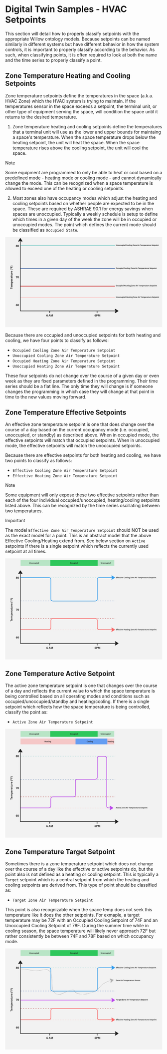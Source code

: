 # Digital Twin Samples - HVAC Setpoints

This section will detail how to properly classify setpoints with the appropriate Willow ontology models. Because setpoints can be named similarly in different systems but have different behavior in how the system controls, it is important to properly classify according to the behavior. As such, when classifying points, it is often required to look at both the name and the time series to properly classify a point.

## Zone Temperature Heating and Cooling Setpoints

Zone temperature setpoints define the temperatures in the space (a.k.a. HVAC Zone) which the HVAC system is trying to maintain. If the temperatures sensor in the space exceeds a setpoint, the terminal unit, or other type of equipment serving the space, will condition the space until it returns to the desired temperature.

1. Zone temperature heating and cooling setpoints define the temperatures that a terminal unit will use as the lower and upper bounds for maintaing a space's temperature. When the space temperature drops below the heating setpoint, the unit will heat the space. When the space temperature rises above the cooling setpoint, the unit will cool the space.

> [!NOTE] 
> Some equipment are programmed to only be able to heat or cool based on a predefined mode - heating mode or cooling mode - and cannot dynamically change the mode. This can be recognized when a space temperature is allowed to exceed one of the heating or cooling setpoints.

2. Most zones also have occupancy modes which adjust the heating and cooling setpoints based on whether people are expected to be in the space. These are required by ASHRAE 90.1 for energy savings when spaces are unoccupied. Typically a weekly schedule is setup to define which times in a given day of the week the zone will be in occupied or unoccupied modes. The point which defines the current mode should be classified as `Occupied State`.

![HVAC-Example1](Images/ZoneTempOccupiedUnoccupiedSetpoints.jpg)

Because there are occupied and unoccupied setpoints for both heating and cooling, we have four points to classify as follows:
* `Occupied Cooling Zone Air Temperature Setpoint`
* `Unoccupied Cooling Zone Air Temperature Setpoint`
* `Occupied Heating Zone Air Temperature Setpoint`
* `Unoccupied Heating Zone Air Temperature Setpoint`

These four setpoints do not change over the course of a given day or even week as they are fixed parameters defined in the programming. Their time series should be a flat line. The only time they will change is if someone changes the programming in which case they will change at that point in time to the new values moving forward.

## Zone Temperature Effective Setpoints

An effective zone temperature setpoint is one that does change over the course of a day based on the current occupancy mode (i.e. occupied, unoccupied, or standby) as described above. When in occupied mode, the effective setpoints will match that occupied setpoints. When in unoccupied mode, the effective setpoints will match the unoccupied setpoints.

Because there are effective setpoints for both heating and cooling, we have two points to classify as follows:
* `Effective Cooling Zone Air Temperature Setpoint`
* `Effective Heating Zone Air Temperature Setpoint`

> [!NOTE] 
> Some equipment will only expose these two effective setpoints rather than each of the four individual occupied/unoccupied, heating/cooling setpoints listed above. This can be recognized by the time series oscillating between two temperatures.

> [!IMPORTANT] 
> The model `Effective Zone Air Temperature Setpoint` should NOT be used as the exact model for a point. This is an abstract model that the above Effective Cooling/Heating extend from. See below section on `Active` setpoints if there is a single setpoint which reflects the currently used setpoint at all times.

![HVAC-Example1](Images/ZoneTempEffectiveSetpoints.jpg)

## Zone Temperature Active Setpoint

The active zone temperature setpoint is one that changes over the course of a day and reflects the current value to which the space temperature is being controlled based on all operating modes and conditions such as occupied/unoccupied/standby and heating/cooling. If there is a single setpoint which reflects how the space temperature is being controlled, classify the point as:
* `Active Zone Air Temperature Setpoint`

![HVAC-Example1](Images/ZoneTempActiveSetpoint.jpg)

## Zone Temperature Target Setpoint

Sometimes there is a zone temperature setpoint which does not change over the course of a day like the effective or active setpoints do, but the point also is not defined as a heating or cooling setpoint. This is typically a `Target` setpoint which is a central setpoint from which the heating and cooling setpoints are derived from. This type of point should be classified as:
* `Target Zone Air Temperature Setpoint`

This point is also recognizable when the space temp does not seek this temperature like it does the other setpoints. For exmaple, a target temperature may be 72F with an Occupied Cooling Setpoint of 74F and an Unoccupied Cooling Setpoint of 78F. During the summer time while in cooling season, the space temperature will likely never approach 72F but rather consistently be between 74F and 78F based on which occupancy mode.

![HVAC-Example1](Images/ZoneTempTargetSetpoint.jpg)